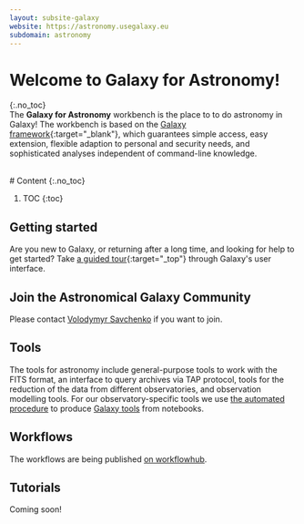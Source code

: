 ```yaml
---
layout: subsite-galaxy
website: https://astronomy.usegalaxy.eu
subdomain: astronomy
---
```


# Welcome to Galaxy for Astronomy!

{:.no_toc}
<br>
The **Galaxy for Astronomy** workbench is the place to to do astronomy in Galaxy! The workbench is based on the [Galaxy framework](https://galaxyproject.org){:target="_blank"},
which guarantees simple access, easy extension, flexible adaption to personal and security needs, and sophisticated analyses independent of command-line knowledge.

<br>
# Content
{:.no_toc}

1. TOC
{:toc}

## Getting started

Are you new to Galaxy, or returning after a long time, and looking for help to get started? Take [a guided tour](https://materials.usegalaxy.eu/tours/core.galaxy_ui){:target="_top"} through Galaxy's user interface.


## Join the Astronomical Galaxy Community

Please contact [Volodymyr Savchenko](mailto:Volodymyr.Savchenko@epfl.ch?subject=Astro%20Galaxy%20Community) if you want to join.

## Tools

The tools for astronomy include general-purpose tools to work with the FITS format, an interface to query archives via TAP protocol, tools for the reduction of the data from different observatories, and observation modelling tools.
For our observatory-specific tools we use [the automated procedure](https://odahub.io/docs/guide-galaxy) to produce [Galaxy tools](https://github.com/esg-epfl-apc/tools-astro) from notebooks.
 

## Workflows

The workflows are being published [on workflowhub](https://workflowhub.eu/tags/422#workflows).

## Tutorials

Coming soon!
